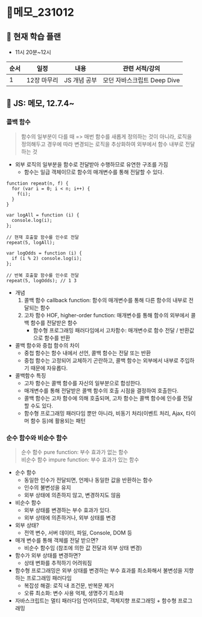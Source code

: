 # 📝메모\_231012

## 🔎 현재 학습 플랜

- 11시 20분~12시

| 순서 | 일정        | 내용         | 관련 서적/강의              |
| ---- | ----------- | ------------ | --------------------------- |
| 1    | 12장 마무리 | JS 개념 공부 | 모던 자바스크립트 Deep Dive |

## 📌 JS: 메모, 12.7.4~

### 콜백 함수

> 함수의 일부분이 다를 때 => 매번 함수를 새롭게 정의하는 것이 아니라, 로직을 정의해두고 경우에 따라 변경되는 로직을 추상화하여 외부에서 함수 내부로 전달하는 것

- 외부 로직의 일부분을 함수로 전달받아 수행하므로 유연한 구조를 가짐
  - 함수는 일급 객체이므로 함수의 매개변수를 통해 전달할 수 있다.

```tsx
function repeat(n, f) {
  for (var i = 0; i < n; i++) {
    f(i);
  }
}

var logAll = function (i) {
  console.log(i);
};

// 현재 호출할 함수를 인수로 전달
repeat(5, logAll);

var logOdds = function (i) {
  if (i % 2) console.log(i);
};

// 반복 호출할 함수를 인수로 전달
repeat(5, logOdds); // 1 3
```

- 개념
  1. 콜백 함수 callback function: 함수의 매개변수를 통해 다른 함수의 내부로 전달되는 함수
  2. 고차 함수 HOF, higher-order function: 매개변수를 통해 함수의 외부에서 콜백 함수를 전달받은 함수
     - 함수형 프로그래밍 패러다임에서 고차함수: 매개변수로 함수 전달 / 반환값으로 함수를 반환
- 콜백 함수와 중첩 함수의 차이
  - 중첩 함수는 함수 내에서 선언, 콜백 함수는 전달 또는 반환
  - 중첩 함수는 고정되어 교체하기 곤란하고, 콜백 함수는 외부에서 내부로 주입하기 때문에 자유롭다.
- 콜백함수 특징
  - 고차 함수는 콜백 함수를 자신의 일부분으로 합성한다.
  - 매개변수를 통해 전달받은 콜백 함수의 호출 시점을 결정하여 호출한다.
  - 콜백 함수는 고차 함수에 의해 호출되며, 고차 함수는 콜백 함수에 인수를 전달할 수도 있다.
  - 함수형 프로그래밍 패러다임 뿐만 아니라, 비동기 처리(이벤트 처리, Ajax, 타이머 함수 등)에 활용되는 패턴

### 순수 함수와 비순수 함수

> 순수 함수 pure function: 부수 효과가 없는 함수  
> 비순수 함수 impure function: 부수 효과가 있는 함수

- 순수 함수
  - 동일한 인수가 전달되면, 언제나 동일한 값을 반환하는 함수
  - 인수의 불변성을 유지
  - 외부 상태에 의존하지 않고, 변경하지도 않음
- 비순수 함수
  - 외부 상태를 변경하는 부수 효과가 있다.
  - 외부 상태에 의존하거나, 외부 상태를 변경
- 외부 상태?
  - 전역 변수, 서버 데이터, 파일, Console, DOM 등
- 매개 변수를 통해 객체를 전달 받으면?
  - 비순수 함수임 (참조에 의한 값 전달과 외부 상태 변경)
- 함수가 외부 상태를 변경하면?
  - 상태 변화를 추적하기 어려워짐
- 함수형 프로그래밍은 외부 상태를 변경하는 부수 효과를 최소화해서 불변성을 지향하는 프로그래밍 패러다임
  - 복잡성 해결: 로직 내 조건문, 반복문 제거
  - 오류 최소화: 변수 사용 억제, 생명주기 최소화
- 자바스크립트는 멀티 패러다임 언어이므로, 객체지향 프로그래밍 + 함수형 프로그래밍
